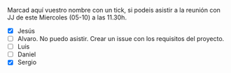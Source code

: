 Marcad aquí vuestro nombre con un tick, si podeis asistir a la reunión con JJ de este Miercoles (05-10) a las 11.30h.

- [X] Jesús
- [ ] Alvaro. No puedo asistir. Crear un issue con los requisitos del proyecto.
- [ ] Luis
- [ ] Daniel
- [X] Sergio
